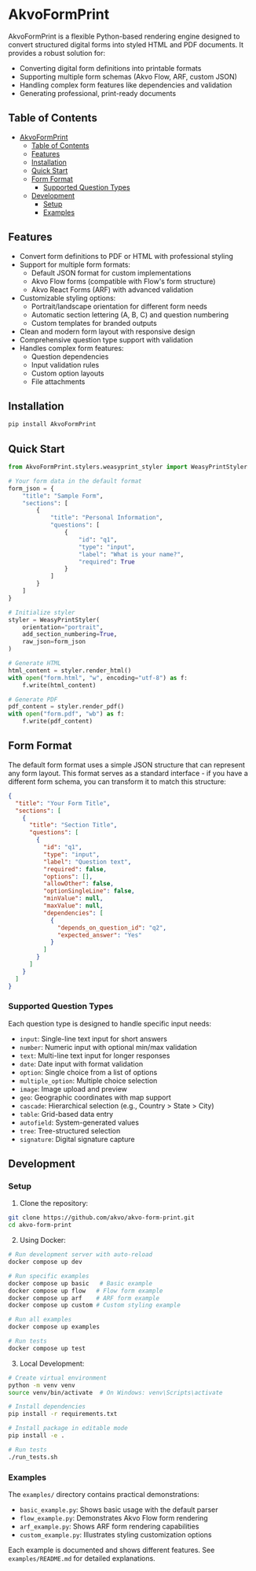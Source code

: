 # AkvoFormPrint

AkvoFormPrint is a flexible Python-based rendering engine designed to convert structured digital forms into styled HTML and PDF documents. It provides a robust solution for:
- Converting digital form definitions into printable formats
- Supporting multiple form schemas (Akvo Flow, ARF, custom JSON)
- Handling complex form features like dependencies and validation
- Generating professional, print-ready documents

## Table of Contents

- [AkvoFormPrint](#akvoformprint)
  - [Table of Contents](#table-of-contents)
  - [Features](#features)
  - [Installation](#installation)
  - [Quick Start](#quick-start)
  - [Form Format](#form-format)
    - [Supported Question Types](#supported-question-types)
  - [Development](#development)
    - [Setup](#setup)
    - [Examples](#examples)

## Features

- Convert form definitions to PDF or HTML with professional styling
- Support for multiple form formats:
  - Default JSON format for custom implementations
  - Akvo Flow forms (compatible with Flow's form structure)
  - Akvo React Forms (ARF) with advanced validation
- Customizable styling options:
  - Portrait/landscape orientation for different form needs
  - Automatic section lettering (A, B, C) and question numbering
  - Custom templates for branded outputs
- Clean and modern form layout with responsive design
- Comprehensive question type support with validation
- Handles complex form features:
  - Question dependencies
  - Input validation rules
  - Custom option layouts
  - File attachments

## Installation

```bash
pip install AkvoFormPrint
```

## Quick Start

```python
from AkvoFormPrint.stylers.weasyprint_styler import WeasyPrintStyler

# Your form data in the default format
form_json = {
    "title": "Sample Form",
    "sections": [
        {
            "title": "Personal Information",
            "questions": [
                {
                    "id": "q1",
                    "type": "input",
                    "label": "What is your name?",
                    "required": True
                }
            ]
        }
    ]
}

# Initialize styler
styler = WeasyPrintStyler(
    orientation="portrait",
    add_section_numbering=True,
    raw_json=form_json
)

# Generate HTML
html_content = styler.render_html()
with open("form.html", "w", encoding="utf-8") as f:
    f.write(html_content)

# Generate PDF
pdf_content = styler.render_pdf()
with open("form.pdf", "wb") as f:
    f.write(pdf_content)
```

## Form Format

The default form format uses a simple JSON structure that can represent any form layout. This format serves as a standard interface - if you have a different form schema, you can transform it to match this structure:

```json
{
  "title": "Your Form Title",
  "sections": [
    {
      "title": "Section Title",
      "questions": [
        {
          "id": "q1",
          "type": "input",
          "label": "Question text",
          "required": false,
          "options": [],
          "allowOther": false,
          "optionSingleLine": false,
          "minValue": null,
          "maxValue": null,
          "dependencies": [
            {
              "depends_on_question_id": "q2",
              "expected_answer": "Yes"
            }
          ]
        }
      ]
    }
  ]
}
```

### Supported Question Types

Each question type is designed to handle specific input needs:

- `input`: Single-line text input for short answers
- `number`: Numeric input with optional min/max validation
- `text`: Multi-line text input for longer responses
- `date`: Date input with format validation
- `option`: Single choice from a list of options
- `multiple_option`: Multiple choice selection
- `image`: Image upload and preview
- `geo`: Geographic coordinates with map support
- `cascade`: Hierarchical selection (e.g., Country > State > City)
- `table`: Grid-based data entry
- `autofield`: System-generated values
- `tree`: Tree-structured selection
- `signature`: Digital signature capture

## Development

### Setup

1. Clone the repository:
```bash
git clone https://github.com/akvo/akvo-form-print.git
cd akvo-form-print
```

2. Using Docker:

```bash
# Run development server with auto-reload
docker compose up dev

# Run specific examples
docker compose up basic   # Basic example
docker compose up flow   # Flow form example
docker compose up arf    # ARF form example
docker compose up custom # Custom styling example

# Run all examples
docker compose up examples

# Run tests
docker compose up test
```

3. Local Development:

```bash
# Create virtual environment
python -m venv venv
source venv/bin/activate  # On Windows: venv\Scripts\activate

# Install dependencies
pip install -r requirements.txt

# Install package in editable mode
pip install -e .

# Run tests
./run_tests.sh
```

### Examples

The `examples/` directory contains practical demonstrations:

- `basic_example.py`: Shows basic usage with the default parser
- `flow_example.py`: Demonstrates Akvo Flow form rendering
- `arf_example.py`: Shows ARF form rendering capabilities
- `custom_example.py`: Illustrates styling customization options

Each example is documented and shows different features. See `examples/README.md` for detailed explanations.

